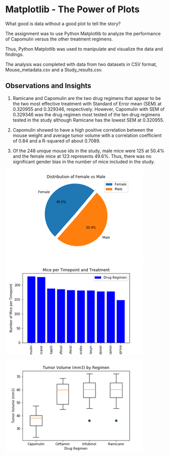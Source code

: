 
# Matplotlib -  The Power of Plots

What good is data without a good plot to tell the story?

The assignment was to use Python Matplotlib to analyze the performance of Capomulin versus the other treatment regimens.  

Thus, Python Matplotlib was used to manipulate and visualize the data and findings. 

The analysis was completed with data from two datasets in CSV format, Mouse_metadata.csv and a Study_results.csv.

## Observations and Insights

1. Ramicane and Capomulin are the two drug regimens that appear to be the two most effective treatment with Standard of Error mean (SEM) at 0.320955 and 0.329346, respectively.      However, Capomulin with SEM of 0.329346 was the drug regimen most tested of the ten drug regimens tested in the study although Ramicane has the lowest SEM at 0.320955.


2. Capomulin showed to have a high positive correlation between the mouse weight and average tumor volume with a correlation coefficient of 0.84 and a R-squared of about 0.7089.


3. Of the 248 unique mouse ids in the study, male mice were 125 at 50.4% and the female mice at 123 represents 49.6%. Thus, there was no significant gender bias in the number of      mice included in the study.




![](images/Distribution%20Female%20vs%20Male.png)  ![](images/Number%20of%20Mice%20per%20Timepoint.png)





 ![](images/Tumor%20Volume%20(mm3)%20by%20Regimen.png)

